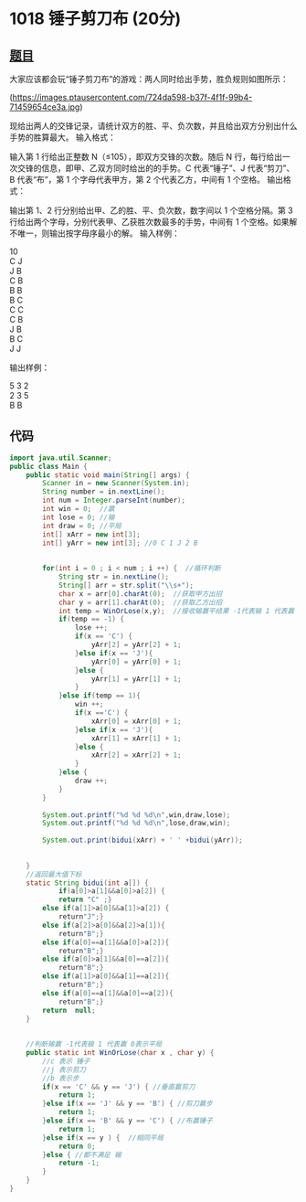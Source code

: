 # 1018 锤子剪刀布 (20分)

## [题目](https://pintia.cn/problem-sets/994805260223102976/problems/994805304020025344)
大家应该都会玩“锤子剪刀布”的游戏：两人同时给出手势，胜负规则如图所示：

(https://images.ptausercontent.com/724da598-b37f-4f1f-99b4-71459654ce3a.jpg)

现给出两人的交锋记录，请统计双方的胜、平、负次数，并且给出双方分别出什么手势的胜算最大。
输入格式：

输入第 1 行给出正整数 N（≤10​5​​），即双方交锋的次数。随后 N 行，每行给出一次交锋的信息，即甲、乙双方同时给出的的手势。C 代表“锤子”、J 代表“剪刀”、B 代表“布”，第 1 个字母代表甲方，第 2 个代表乙方，中间有 1 个空格。
输出格式：

输出第 1、2 行分别给出甲、乙的胜、平、负次数，数字间以 1 个空格分隔。第 3 行给出两个字母，分别代表甲、乙获胜次数最多的手势，中间有 1 个空格。如果解不唯一，则输出按字母序最小的解。
输入样例：

10   
C J  
J B  
C B  
B B  
B C  
C C  
C B  
J B  
B C  
J J  

输出样例：
 
5 3 2  
2 3 5  
B B  

## 代码
```java
import java.util.Scanner;
public class Main {
	public static void main(String[] args) {
		Scanner in = new Scanner(System.in);
		String number = in.nextLine();
		int num = Integer.parseInt(number);
		int win = 0;  //赢
		int lose = 0; //输
		int draw = 0; //平局
		int[] xArr = new int[3];
		int[] yArr = new int[3]; //0 C 1 J 2 B 
		
		
		for(int i = 0 ; i < num ; i ++) {  //循环判断
			String str = in.nextLine();
			String[] arr = str.split("\\s+");
			char x = arr[0].charAt(0);  //获取甲方出招
			char y = arr[1].charAt(0);  //获取乙方出招
			int temp = WinOrLose(x,y);  //接收输赢平结果 -1代表输 1 代表赢 0表示平局
			if(temp == -1) {
				lose ++;
				if(x == 'C') {
					yArr[2] = yArr[2] + 1;
				}else if(x == 'J'){
					yArr[0] = yArr[0] + 1;
				}else {
					yArr[1] = yArr[1] + 1;
				}
			}else if(temp == 1){
				win ++;
				if(x =='C') {
					xArr[0] = xArr[0] + 1;
				}else if(x == 'J'){
					xArr[1] = xArr[1] + 1;
				}else {
					xArr[2] = xArr[2] + 1;
				}
			}else {
				draw ++;
			}
		}
		
		System.out.printf("%d %d %d\n",win,draw,lose);
		System.out.printf("%d %d %d\n",lose,draw,win);
		
		System.out.print(bidui(xArr) + ' ' +bidui(yArr));
		
		
	}
	//返回最大值下标
   	static String bidui(int a[]) {
			if(a[0]>a[1]&&a[0]>a[2]) {
			return "C" ;}
		else if(a[1]>a[0]&&a[1]>a[2]) {
			return"J";}
		else if(a[2]>a[0]&&a[2]>a[1]){
			return"B";}		
		else if(a[0]==a[1]&&a[0]>a[2]){
			return"B";}
		else if(a[0]>a[1]&&a[0]==a[2]){
			return"B";}
		else if(a[1]>a[0]&&a[1]==a[2]){
			return"B";}
		else if(a[0]==a[1]&&a[0]==a[2]){
			return"B";}		
		return  null;
	}
	
	
	//判断输赢 -1代表输 1 代表赢 0表示平局
	public static int WinOrLose(char x , char y) {
		//c 表示 锤子
		//j 表示剪刀
		//b 表示步
		if(x == 'C' && y == 'J') { //垂直赢剪刀
			return 1;
		}else if(x == 'J' && y == 'B') { //剪刀赢步
			return 1;
		}else if(x == 'B' && y == 'C') { //布赢锤子
			return 1;
		}else if(x == y ) {  //相同平局
			return 0;
		}else { //都不满足 输
			return -1;
		}
	}
}
```


